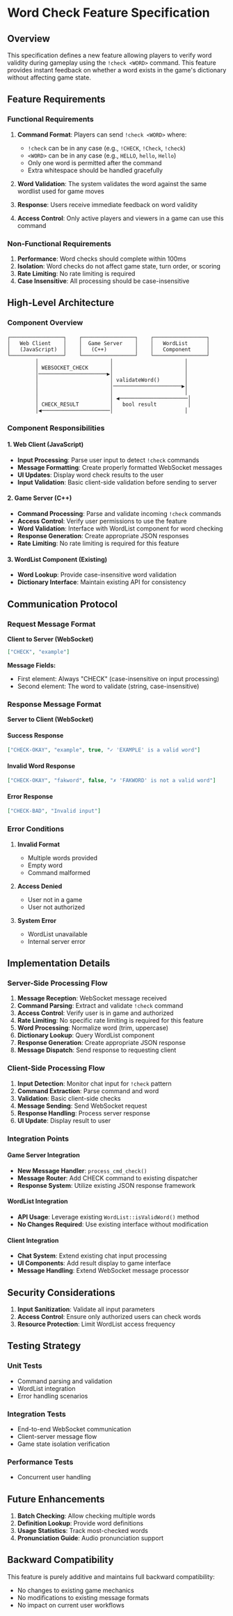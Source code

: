 # Word Check Feature Specification

## Overview

This specification defines a new feature allowing players to verify word validity during gameplay using the `!check <WORD>` command. This feature provides instant feedback on whether a word exists in the game's dictionary without affecting game state.

## Feature Requirements

### Functional Requirements

1. **Command Format**: Players can send `!check <WORD>` where:
   - `!check` can be in any case (e.g., `!CHECK`, `!Check`, `!check`)
   - `<WORD>` can be in any case (e.g., `HELLO`, `hello`, `Hello`)
   - Only one word is permitted after the command
   - Extra whitespace should be handled gracefully

2. **Word Validation**: The system validates the word against the same wordlist used for game moves

3. **Response**: Users receive immediate feedback on word validity

4. **Access Control**: Only active players and viewers in a game can use this command

### Non-Functional Requirements

1. **Performance**: Word checks should complete within 100ms
2. **Isolation**: Word checks do not affect game state, turn order, or scoring
3. **Rate Limiting**: No rate limiting is required
4. **Case Insensitive**: All processing should be case-insensitive

## High-Level Architecture

### Component Overview

```
┌─────────────────┐    ┌─────────────────┐    ┌─────────────────┐
│   Web Client    │    │  Game Server    │    │   WordList      │
│   (JavaScript)  │    │   (C++)         │    │   Component     │
└─────────────────┘    └─────────────────┘    └─────────────────┘
         │                       │                       │
         │ WEBSOCKET_CHECK       │                       │
         │──────────────────────▶│                       │
         │                       │ validateWord()        │
         │                       │──────────────────────▶│
         │                       │                       │
         │                       │ ◀──────────────────────│
         │ CHECK_RESULT          │   bool result          │
         │◀──────────────────────│                       │
```

### Component Responsibilities

#### 1. Web Client (JavaScript)
- **Input Processing**: Parse user input to detect `!check` commands
- **Message Formatting**: Create properly formatted WebSocket messages
- **UI Updates**: Display word check results to the user
- **Input Validation**: Basic client-side validation before sending to server

#### 2. Game Server (C++)
- **Command Processing**: Parse and validate incoming `!check` commands
- **Access Control**: Verify user permissions to use the feature
- **Word Validation**: Interface with WordList component for word checking
- **Response Generation**: Create appropriate JSON responses
- **Rate Limiting**: No rate limiting is required for this feature

#### 3. WordList Component (Existing)
- **Word Lookup**: Provide case-insensitive word validation
- **Dictionary Interface**: Maintain existing API for consistency

## Communication Protocol

### Request Message Format

**Client to Server (WebSocket)**
```json
["CHECK", "example"]
```

**Message Fields:**
- First element: Always "CHECK" (case-insensitive on input processing)
- Second element: The word to validate (string, case-insensitive)

### Response Message Format

**Server to Client (WebSocket)**

#### Success Response
```json
["CHECK-OKAY", "example", true, "✓ 'EXAMPLE' is a valid word"]
```

#### Invalid Word Response
```json
["CHECK-OKAY", "fakword", false, "✗ 'FAKWORD' is not a valid word"]
```

#### Error Response
```json
["CHECK-BAD", "Invalid input"]
```


### Error Conditions

1. **Invalid Format**
   - Multiple words provided
   - Empty word
   - Command malformed

2. **Access Denied**
   - User not in a game
   - User not authorized

3. **System Error**
   - WordList unavailable
   - Internal server error

## Implementation Details

### Server-Side Processing Flow

1. **Message Reception**: WebSocket message received
2. **Command Parsing**: Extract and validate `!check` command
3. **Access Control**: Verify user is in game and authorized
4. **Rate Limiting**: No specific rate limiting is required for this feature
5. **Word Processing**: Normalize word (trim, uppercase)
6. **Dictionary Lookup**: Query WordList component
7. **Response Generation**: Create appropriate JSON response
8. **Message Dispatch**: Send response to requesting client

### Client-Side Processing Flow

1. **Input Detection**: Monitor chat input for `!check` pattern
2. **Command Extraction**: Parse command and word
3. **Validation**: Basic client-side checks
4. **Message Sending**: Send WebSocket request
5. **Response Handling**: Process server response
6. **UI Update**: Display result to user

### Integration Points

#### Game Server Integration
- **New Message Handler**: `process_cmd_check()`
- **Message Router**: Add CHECK command to existing dispatcher
- **Response System**: Utilize existing JSON response framework

#### WordList Integration
- **API Usage**: Leverage existing `WordList::isValidWord()` method
- **No Changes Required**: Use existing interface without modification

#### Client Integration
- **Chat System**: Extend existing chat input processing
- **UI Components**: Add result display to game interface
- **Message Handling**: Extend WebSocket message processor

## Security Considerations

1. **Input Sanitization**: Validate all input parameters
2. **Access Control**: Ensure only authorized users can check words
3. **Resource Protection**: Limit WordList access frequency

## Testing Strategy

### Unit Tests
- Command parsing and validation
- WordList integration
- Error handling scenarios

### Integration Tests
- End-to-end WebSocket communication
- Client-server message flow
- Game state isolation verification

### Performance Tests
- Concurrent user handling

## Future Enhancements

1. **Batch Checking**: Allow checking multiple words
2. **Definition Lookup**: Provide word definitions
3. **Usage Statistics**: Track most-checked words
4. **Pronunciation Guide**: Audio pronunciation support

## Backward Compatibility

This feature is purely additive and maintains full backward compatibility:
- No changes to existing game mechanics
- No modifications to existing message formats
- No impact on current user workflows